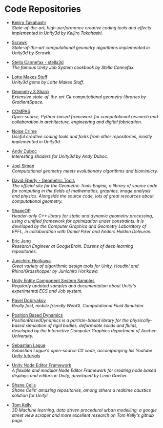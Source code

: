 Code Repositories
======

* [Keijiro Takahashi](https://github.com/keijiro)
_</br> State-of-the-art, high-performance creative coding tools and effects implemented in Unity3d by Keijiro Takahashi._

* [Scrawk](https://github.com/Scrawk)
_</br> State-of-the-art computational geometry algorithms implemented in Unity3d by Scrawk._

* [Stella Cannefax - stella3d](https://github.com/stella3d)
_</br> The famous Unity Job System cookbook by Stella Cannefax._

* [Lotte Makes Stuff](https://github.com/LotteMakesStuff)
_</br> Unity3d gems by Lotte Makes Stuff._

* [Geometry 3 Sharp](https://github.com/gradientspace/geometry3Sharp)
_</br> Extensive state-of-the-art C# computational geometry libraries by GradientSpace._

* [COMPAS](https://github.com/compas-dev/compas) 
_</br> Open-source, Python-based framework for computational research and collaboration in architecture, engineering and digital fabrication._

* [Noise Crime](https://github.com/noisecrime)
_</br> Useful creative coding tools and forks from other repositories, mostly implemented in Unity3d._

* [Andy Duboc](https://github.com/andydbc)
_</br> Interesting shaders for Unity3d by Andy Duboc._

* [Joel Simon](https://github.com/joel-simon)
_</br> Computational geometry meets evolutionary algorithms and biomimicry._

* [David Eberly - Geometric Tools](https://www.geometrictools.com/index.html)
_</br> The official site for the Geometric Tools Engine, a library of source code for computing in the fields of mathematics, graphics, image analysis and physics. Alongside the source code, lots of great resources about computational geometry._

* [ShapeOP](https://www.shapeop.org/index.php)
_</br> Header-only C++ library for static and dynamic geometry processing, using a unified framework for optimization under constraints. It is developed by the Computer Graphics and Geometry Laboratory of EPFL, in collaboration with Daniel Piker and Anders Holden Deleuran._

* [Eric Jang](https://github.com/ericjang)
_</br> Research Engineer at GoogleBrain. Dozens of deep learning repositories._

* [Junichiro Horikawa](https://github.com/jhorikawa)
_</br> Great variety of algorithmic design tools for Unity, Houdini and Rhino/Grasshopper by Junichiro Horikawa._

* [Unity Entity Component System Samples](https://github.com/Unity-Technologies/EntityComponentSystemSamples)
_</br> Regularly updated samples and documentation about Unity's experimental ECS and Job system._

* [Pavel Dobryakov](https://github.com/PavelDoGreat)
_</br> Really fast, mobile friendly WebGL Computational Fluid Simulator._

* [Position Based Dynamics](https://github.com/InteractiveComputerGraphics/PositionBasedDynamics)<br/>
_PositionBasedDynamics is a particle-based library for the physically-based simulation of rigid bodies, deformable solids and fluids, developed by the Interactive Computer Graphics department of Aachen University._

* [Sebastian Lague](https://github.com/SebLague)<br/>
_Sebastian Lague's open-source C# code, accompanying his Youtube [Unity tutorials](https://www.youtube.com/user/Cercopithecan)_

* [Unity Node Editor Framework](https://github.com/Seneral/Node_Editor_Framework)<br/>
_A flexible and modular Node Editor Framework for creating node based displays and editors in Unity, developed by Levin Gaeher._

* [Shane Celis](https://github.com/shanecelis?tab=repositories)
<br/> _Shane Celis' amazing repositories, among others a realtime caustics solution for Unity!_

* [Tom Kelly](https://github.com/twak?tab=repositories)
<br/> _3D Machine learning, data driven procedural urban modelling, a google street view scraper and more excellent research on Tom Kelly's github page._

